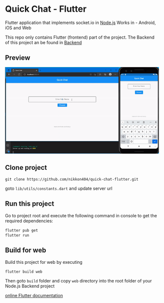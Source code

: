 # Quick Chat - Flutter
Flutter application that implements socket.io in <a href="https://nodejs.org">Node.js</a>
Works in - Android, iOS and Web

This repo only contains Flutter (frontend) part of the project. The Backend of this project an be found in
<a href="https://github.com/nikkon404/quick-chat-node.git">Backend</a>

## Preview

![Alt text](preview/preview.gif?raw=true "Preview")


## Clone project


```
git clone https://github.com/nikkon404/quick-chat-flutter.git
```

goto `lib/utils/constants.dart` and update server url


## Run this project

Go to project root and execute the following command in console to get the required dependencies: 

```
flutter pub get 
flutter run
```

## Build for web

Build this project for web by executing

```
flutter build web
```

Then goto `build` folder and copy `web` directory into the root folder of your Node.js Backend project

[online Flutter documentation](https://flutter.dev/docs)
